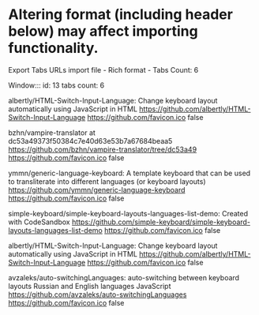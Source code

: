 # Altering format (including header below) may affect importing functionality.
Export Tabs URLs import file - Rich format - Tabs Count: 6

Window::: id: 13  tabs count: 6

albertly/HTML-Switch-Input-Language: Change keyboard layout automatically using JavaScript in HTML
https://github.com/albertly/HTML-Switch-Input-Language
https://github.com/favicon.ico
false

bzhn/vampire-translator at dc53a49373f50384c7e40d63e53b7a67684beaa5
https://github.com/bzhn/vampire-translator/tree/dc53a49
https://github.com/favicon.ico
false

ymmn/generic-language-keyboard: A template keyboard that can be used to transliterate into different languages (or keyboard layouts)
https://github.com/ymmn/generic-language-keyboard
https://github.com/favicon.ico
false

simple-keyboard/simple-keyboard-layouts-languages-list-demo: Created with CodeSandbox
https://github.com/simple-keyboard/simple-keyboard-layouts-languages-list-demo
https://github.com/favicon.ico
false

albertly/HTML-Switch-Input-Language: Change keyboard layout automatically using JavaScript in HTML
https://github.com/albertly/HTML-Switch-Input-Language
https://github.com/favicon.ico
false

avzaleks/auto-switchingLanguages: auto-switching between keyboard layouts Russian and English languages JavaScript
https://github.com/avzaleks/auto-switchingLanguages
https://github.com/favicon.ico
false

